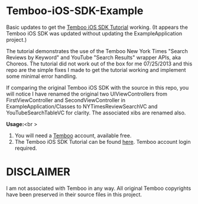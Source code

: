 Temboo-iOS-SDK-Example
======================

Basic updates to get the [Temboo iOS SDK Tutorial](https://www.temboo.com/support/getting-started/sdk/ios "iOS SDK Tutorial") working. (It appears the Temboo iOS SDK was updated without updating the ExampleApplication project.)

The tutorial demonstrates the use of the Temboo New York Times "Search Reviews by Keyword" and YouTube "Search Results" wrapper APIs, aka Choreos. The tutorial did not work out of the box for me 07/25/2013 and this repo are the simple fixes I made to get the tutorial working and implement some minimal error handling.

If comparing the original Temboo iOS SDK with the source in this repo, you will notice I have renamed the original two UIViewControllers from FirstViewController and SecondViewController in ExampleApplication/Classes to NYTimesReviewSearchVC and YouTubeSearchTableVC for clarity. The associated xibs are renamed also.

**Usage:**<br \>
1.  You will need a [Temboo](http://www.temboo.com "Temboo") account, available free.
2.  The Temboo iOS SDK Tutorial can be found [here](https://www.temboo.com/support/getting-started/sdk/ios "iOS SDK Tutorial"). Temboo account login required.



DISCLAIMER
======================
I am not associated with Temboo in any way. All original Temboo copyrights have been preserved in their source files in this project.